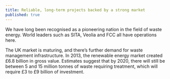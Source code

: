 ```yaml
---
title: Reliable, long-term projects backed by a strong market
published: true
---
```

We have long been recognised as a pioneering nation in the field of waste energy. World leaders such as SITA, Veolia and FCC all have operations here. 

The UK market is maturing, and there’s further demand for waste management infrastructure. In 2013, the renewable energy market created £6.8 billion in gross value. Estimates suggest that by 2020, there will still be between 5 and 15 million tonnes of waste requiring treatment, which will require £3 to £9 billion of investment.
